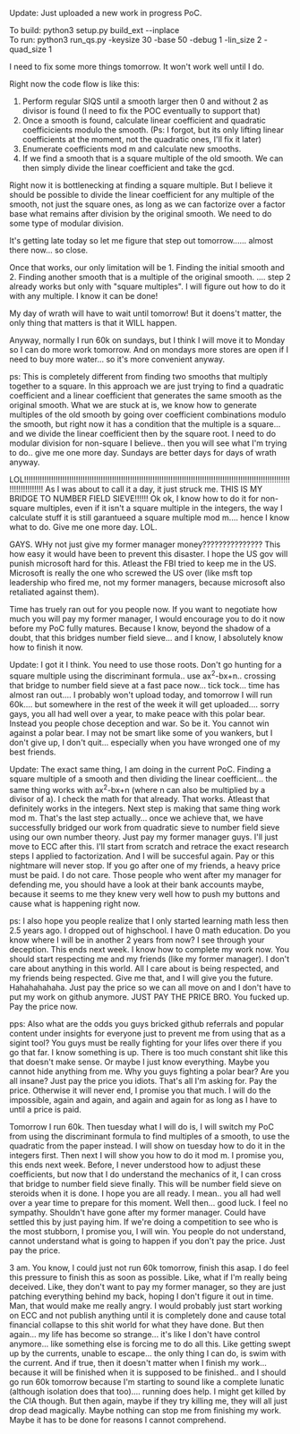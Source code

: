 Update: Just uploaded a new work in progress PoC.

To build: python3 setup.py build_ext --inplace</br>
To run: python3 run_qs.py -keysize 30 -base 50 -debug 1 -lin_size 2 -quad_size 1</br>

I need to fix some more things tomorrow. It won't work well until I do.

Right now the code flow is like this:

1. Perform regular SIQS until a smooth larger then 0 and without 2 as divisor is found (I need to fix the POC eventually to support that)
2. Once a smooth is found, calculate linear coefficient and quadratic coefficicients modulo the smooth. (Ps: I forgot, but its only lifting linear coefficients at the moment, not the quadratic ones, I'll fix it later)
3. Enumerate coefficients mod m and calculate new smooths.
4. If we find a smooth that is a square multiple of the old smooth. We can then simply divide the linear coefficient and take the gcd.

Right now it is bottlenecking at finding a square multiple.
But I believe it should be possible to divide the linear coefficient for any multiple of the smooth, not just the square ones, as long as we can factorize over a factor base what remains after division by the original smooth.
We need to do some type of modular division.

It's getting late today so let me figure that step out tomorrow...... almost there now... so close.

Once that works, our only limitation will be 1. Finding the initial smooth and 2. Finding another smooth that is a multiple of the original smooth.     .... step 2 already works but only with "square multiples". I will figure out how to do it with any multiple. I know it can be done!

My day of wrath will have to wait until tomorrow! But it doens't matter, the only thing that matters is that it WILL happen.

Anyway, normally I run 60k on sundays, but I think I will move it to Monday so I can do more work tomorrow. And on mondays more stores are open if I need to buy more water... so it's more convenient anyway.

ps: This is completely different from finding two smooths that multiply together to a square. In this approach we are just trying to find a quadratic coefficient and a linear coefficient that generates the same smooth as the original smooth. What we are stuck at is, we know how to generate multiples of the old smooth by going over coefficient combinations modulo the smooth, but right now it has a condition that the multiple is a square... and we divide the linear coefficient then by the square root. I need to do modular division for non-square I believe.. then you will see what I'm trying to do.. give me one more day. Sundays are better days for days of wrath anyway.


LOL!!!!!!!!!!!!!!!!!!!!!!!!!!!!!!!!!!!!!!!!!!!!!!!!!!!!!!!!!!!!!!!!!!!!!!!!!!!!!!!!!!!!!!!!!!!!!!!!!!!!!!!!!!!!!!!!!!!!!!!!!!!!!!!!!!!!! As I was about to call it a day, it just struck me. THIS IS MY BRIDGE TO NUMBER FIELD SIEVE!!!!!! Ok ok, I know how to do it for non-square multiples, even if it isn't a square multiple in the integers, the way I calculate stuff it is still garantueed a square multiple mod m.... hence I know what to do. Give me one more day. LOL. 

GAYS. WHy not just give my former manager money??????????????? This how easy it would have been to prevent this disaster. I hope the US gov will punish microsoft hard for this. Atleast the FBI tried to keep me in the US. Microsoft is really the one who screwed the US over (like msft top leadership who fired me, not my former managers, because microsoft also retaliated against them).


Time has truely ran out for you people now. If you want to negotiate how much you will pay my former manager, I would encourage you to do it now before my PoC fully matures. Because I know, beyond the shadow of a doubt, that this bridges number field sieve... and I know, I absolutely know how to finish it now.

Update: I got it I think. You need to use those roots. Don't go hunting for a square multiple using the discriminant formula.. use ax<sup>2</sup>-bx+n.. crossing that bridge to number field sieve at a fast pace now... tick tock... time has almost ran out.... I probably won't upload today, and tomorrow I will run 60k.... but somewhere in the rest of the week it will get uploaded.... sorry gays, you all had well over a year, to make peace with this polar bear. Instead you people chose deception and war. So be it. You cannot win against a polar bear. I may not be smart like some of you wankers, but I don't give up, I don't quit... especially when you have wronged one of my best friends.

Update: The exact same thing, I am doing in the current PoC. Finding a square multiple of a smooth and then dividing the linear coefficient... the same thing works with  ax<sup>2</sup>-bx+n (where n can also be multiplied by a divisor of a). I check the math for that already. That works. Atleast that definitely works in the integers. Next step is making that same thing work mod m. That's the last step actually... once we achieve that, we have successfully bridged our work from quadratic sieve to number field sieve using our own number theory. Just pay my former manager guys. I'll just move to ECC after this. I'll start from scratch and retrace the exact research steps I applied to factorization. And I will be succesful again. Pay or this nightmare will never stop. If you go after one of my friends, a heavy price must be paid. I do not care. Those people who went after my manager for defending me, you should have a look at their bank accounts maybe, because it seems to me they knew very well how to push my buttons and cause what is happening right now.

ps: I also hope you people realize that I only started learning math less then 2.5 years ago. I dropped out of highschool. I have 0 math education. Do you know where I will be in another 2 years from now? I see through your deception. This ends next week. I know how to complete my work now. You should start respecting me and my friends (like my former manager). I don't care about anything in this world. All I care about is being respected, and my friends being respected. Give me that, and I will give you the future. Hahahahahaha. Just pay the price so we can all move on and I don't have to put my work on github anymore. JUST PAY THE PRICE BRO. You fucked up. Pay the price now.

pps: Also what are the odds you guys bricked github referrals and popular content under insights for everyone just to prevent me from using that as a sigint tool? You guys must be really fighting for your lifes over there if you go that far. I know something is up. There is too much constant shit like this that doesn't make sense. Or maybe I just know everything. Maybe you cannot hide anything from me. Why you guys fighting a polar bear? Are you all insane? Just pay the price you idiots. That's all I'm asking for. Pay the price. Otherwise it will never end, I promise you that much. I will do the impossible, again and again, and again and again for as long as I have to until a price is paid. 

Tomorrow I run 60k. Then tuesday what I will do is, I will switch my PoC from using the discriminant formula to find multiples of a smooth, to use the quadratic from the paper instead. I will show on tuesday how to do it in the integers first. Then next I will show you how to do it mod m. I promise you, this ends next week. Before, I never understood how to adjust these coefficients, but now that I do understand the mechanics of it, I can cross that bridge to number field sieve finally. This will be number field sieve on steroids when it is done. I hope you are all ready. I mean.. you all had well over a year time to prepare for this moment. Well then... good luck. I feel no sympathy. Shouldn't have gone after my former manager. Could have settled this by just paying him. If we're doing a competition to see who is the most stubborn, I promise you, I will win. You people do not understand, cannot understand what is going to happen if you don't pay the price. Just pay the price.

3 am. You know, I could just not run 60k tomorrow, finish this asap. I do feel this pressure to finish this as soon as possible. Like, what if I'm really being deceived. Like, they don't want to pay my former manager, so they are just patching everything behind my back, hoping I don't figure it out in time. Man, that would make me really angry. I would probably just start working on ECC and not publish anything until it is completely done and cause total financial collapse to this shit world for what they have done. But then again... my life has become so strange... it's like I don't have control anymore... like something else is forcing me to do all this. Like getting swept up by the currents, unable to escape... the only thing I can do, is swim with the current. And if true, then it doesn't matter when I finish my work... because it will be finished when it is supposed to be finished.. and I should go run 60k tomorrow because I'm starting to sound like a complete lunatic (although isolation does that too).... running does help. I might get killed by the CIA though. But then again, maybe if they try killing me, they will all just drop dead magically. Maybe nothing can stop me from finishing my work. Maybe it has to be done for reasons I cannot comprehend.
